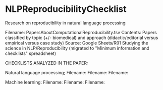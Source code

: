 # NLPReproducibilityChecklist
Research on reproducibility in natural language processing

Filename: PapersAboutComputationalReproducibility.tsv
Contents: Papers classified by topic (+/- biomedical) and approach (didactic/editorial versus empirical versus case study)
Source: Google Sheets/R01 Studying the science in NLP/Reproducibility (migrated to "Minimum information and checklists" spreadsheet)

CHECKLISTS ANALYZED IN THE PAPER:

Natural language processing; 
Filename: 
Filename: 
Filename: 

Machine learning:
Filename: 
Filename: 
Filename: 
